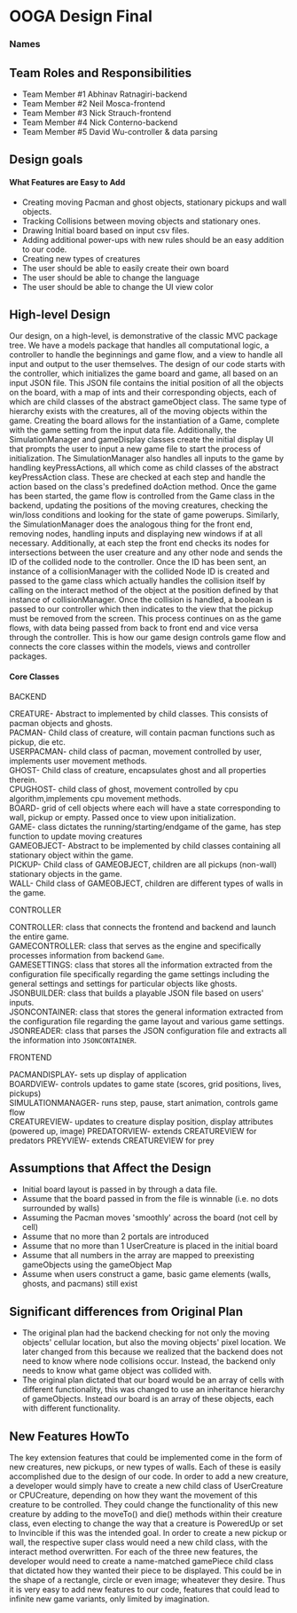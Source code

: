# OOGA Design Final
### Names

## Team Roles and Responsibilities

 * Team Member #1
    Abhinav Ratnagiri-backend
 * Team Member #2
    Neil Mosca-frontend
 * Team Member #3
    Nick Strauch-frontend
 * Team Member #4
    Nick Conterno-backend
 * Team Member #5
    David Wu-controller & data parsing

## Design goals

#### What Features are Easy to Add

* Creating moving Pacman and ghost objects, stationary pickups and wall objects. 
* Tracking Collisions between moving objects and stationary ones. 
* Drawing Initial board based on input csv files. 
* Adding additional power-ups with new rules should be an easy addition to our code.
* Creating new types of creatures
* The user should be able to easily create their own board
* The user should be able to change the language
* The user should be able to change the UI view color 

## High-level Design

Our design, on a high-level, is demonstrative of the classic MVC package tree. We have a models package that handles all computational logic, a controller to handle
the beginnings and game flow, and a view to handle all input and output to the user themselves. The design of our code starts with the controller, which initializes
the game board and game, all based on an input JSON file. This JSON file contains the initial position of all the objects on the board, with a map of ints and their 
corresponding objects, each of which are child classes of the abstract gameObject class. The same type of hierarchy exists with the creatures, all of the moving objects 
within the game. Creating the board allows for the instantiation of a Game, complete with the game setting from the input data file. Additionally, the SimulationManager
and gameDisplay classes create the initial display UI that prompts the user to input a new game file to start the process of initialization. The SimulationManager also handles
all inputs to the game by handling keyPressActions, all which come as child classes of the abstract keyPressAction class. These are checked at each step and handle the action based
on the class's predefined doAction method. Once the game has been started, the game flow is controlled from the Game class in the backend, updating the positions of the moving creatures, checking the win/loss conditions and looking for the state of game
powerups. Similarly, the SimulationManager does the analogous thing for the front end, removing nodes, handling inputs and displaying new windows if at all necessary. 
Additionally, at each step the front end checks its nodes for intersections between the user creature and any other node and sends the ID of the collided node to the controller.
Once the ID has been sent, an instance of a collisionManager with the collided Node ID is created and passed to the game class which actually handles the collision itself by calling on the
interact method of the object at the position defined by that instance of collisionManager. Once the collision is handled, a boolean is passed to our controller
which then indicates to the view that the pickup must be removed from the screen. This process continues on as the game flows, with data being passed from back to front end and vice versa
through the controller. This is how our game design controls game flow and connects the core classes within the models, views and controller packages.

#### Core Classes

BACKEND

CREATURE- Abstract to implemented by child classes. This consists of pacman objects and ghosts. \
PACMAN- Child class of creature, will contain pacman functions such as pickup, die etc.\
USERPACMAN- child class of pacman, movement controlled by user, implements user movement methods.\
GHOST- Child class of creature, encapsulates ghost and all properties therein.\
CPUGHOST- child class of ghost, movement controlled by cpu algorithm,implements cpu movement methods.\
BOARD- grid of cell objects where each will have a state corresponding to wall, pickup or empty. Passed once to view upon initialization.\
GAME- class dictates the running/starting/endgame of the game, has step function to update moving creatures\
GAMEOBJECT- Abstract to be implemented by child classes containing all stationary object within the game.\
PICKUP- Child class of GAMEOBJECT, children are all pickups (non-wall) stationary objects in the game.\
WALL- Child class of GAMEOBJECT, children are different types of walls in the game.

CONTROLLER

CONTROLLER: class that connects the frontend and backend and launch the entire game.\
GAMECONTROLLER: class that serves as the engine and specifically processes information from backend `Game`.\
GAMESETTINGS: class that stores all the information extracted from the configuration file specifically regarding the game 
settings including the general settings and settings for particular objects like ghosts.\
JSONBUILDER: class that builds a playable JSON file based on users' inputs.\
JSONCONTAINER: class that stores the general information extracted from the configuration file regarding the game layout and various game settings.\
JSONREADER: class that parses the JSON configuration file and extracts all the information into `JSONCONTAINER`.

FRONTEND

PACMANDISPLAY- sets up display of application\
BOARDVIEW- controls updates to game state (scores, grid positions, lives, pickups)\
SIMULATIONMANAGER- runs step, pause, start animation, controls game flow\
CREATUREVIEW- updates to creature display position, display attributes (powered up, image)
PREDATORVIEW- extends CREATUREVIEW for predators
PREYVIEW- extends CREATUREVIEW for prey


## Assumptions that Affect the Design
  * Initial board layout is passed in by through a data file.
  * Assume that the board passed in from the file is winnable (i.e. no dots surrounded by walls)
  * Assuming the Pacman moves 'smoothly' across the board (not cell by cell)
  * Assume that no more than 2 portals are introduced
  * Assume that no more than 1 UserCreature is placed in the initial board
  * Assume that all numbers in the array are mapped to preexisting gameObjects using the gameObject Map
  * Assume when users construct a game, basic game elements (walls, ghosts, and pacmans) still exist 

## Significant differences from Original Plan
  * The original plan had the backend checking for not only the moving objects' cellular location, but also the moving objects' pixel location. We later changed from this because we realized that the backend does not need to know where 
node collisions occur. Instead, the backend only needs to know what game object was collided with.
  * The original plan dictated that our board would be an array of cells with different functionality,
   this was changed to use an inheritance hierarchy of gameObjects. Instead our board is an array of these 
   objects, each with different functionality. 

## New Features HowTo
   The key extension features that could be implemented come in the form of new creatures, new pickups, or new types of walls. Each of these is easily accomplished due to the design of our code. In order to add a new creature, a developer would simply have to create a new child class of UserCreature or CPUCreature, depending on how they want the movement of this creature to be controlled. They could change the functionality of this new creature by adding to the moveTo() and die() methods within their creature class,
   even electing to change the way that a creature is PoweredUp or set to Invincible if this was the intended goal. In order to create a new pickup or wall, the respective super class would need a new child class, with the interact method overwritten. For each of the three new features, the developer would need to create a name-matched gamePiece child class that dictated how they wanted their piece to be displayed. This could be in the shape of a rectangle, circle or even image; wheatever they desire. Thus it is very easy to add new features to our code, features that could lead to infinite new game variants, only limited by imagination. 

 



